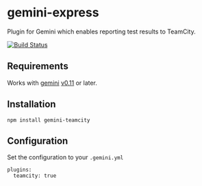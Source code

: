 # gemini-express
Plugin for Gemini which enables reporting test results to TeamCity.

[![Build Status](https://travis-ci.org/Saulis/gemini-teamcity.svg?branch=master)](https://travis-ci.org/Saulis/gemini-teamcity)

## Requirements
Works with [gemini](https://github.com/gemini-testing/gemini) [v0.11](https://github.com/gemini-testing/gemini/releases/tag/v0.11.0) or later.

## Installation 
`npm install gemini-teamcity`

## Configuration
Set the configuration to your `.gemini.yml`

```
plugins:
  teamcity: true
```





